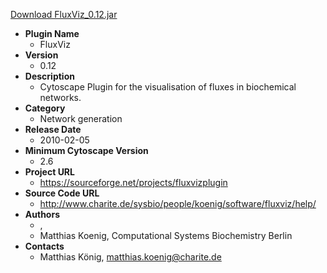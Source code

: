 <a href="FluxViz_0.12.jar">Download FluxViz_0.12.jar</a>

* __Plugin Name__
  * FluxViz
* __Version__
  * 0.12
* __Description__
  * Cytoscape Plugin for the visualisation of fluxes in biochemical networks.
* __Category__
  * Network generation
* __Release Date__
  * 2010-02-05
* __Minimum Cytoscape Version__
  * 2.6
* __Project URL__
  * https://sourceforge.net/projects/fluxvizplugin
* __Source Code URL__
  * http://www.charite.de/sysbio/people/koenig/software/fluxviz/help/
* __Authors__
  * , 
  * Matthias Koenig, Computational Systems Biochemistry Berlin
* __Contacts__
  * Matthias König, matthias.koenig@charite.de

